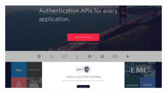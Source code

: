 <!-- .slide: data-background="resources/twilio4.png" data-state="dim" -->

![Twilio](resources/twilio4.png)
